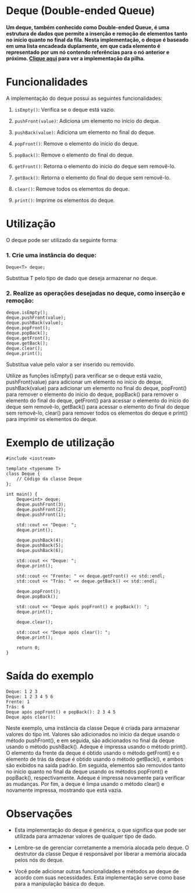 # Deque (Double-ended Queue)

#### Um deque, também conhecido como Double-ended Queue, é uma estrutura de dados que permite a inserção e remoção de elementos tanto no início quanto no final da fila. Nesta implementação, o deque é baseado em uma lista encadeada duplamente, em que cada elemento é representado por um nó contendo referências para o nó anterior e próximo. [Clique aqui](../deque.cpp) para ver a implementação da pilha.

# Funcionalidades
A implementação do deque possui as seguintes funcionalidades:

1. `isEmpty()`: Verifica se o deque está vazio.

2. `pushFront(value)`: Adiciona um elemento no início do deque.

3. `pushBack(value)`: Adiciona um elemento no final do deque.

4. `popFront()`:  Remove o elemento do início do deque.

5. `popBack()`: Remove o elemento do final do deque.

6. `getFront()`: Retorna o elemento do início do deque sem removê-lo.

7. `getBack()`: Retorna o elemento do final do deque sem removê-lo.

8. `clear()`: Remove todos os elementos do deque.

9. `print()`: Imprime os elementos do deque.


# Utilização
O deque pode ser utilizado da seguinte forma:

### 1. Crie uma instância do deque:
```
Deque<T> deque;
```
Substitua T pelo tipo de dado que deseja armazenar no deque.


### 2. Realize as operações desejadas no deque, como inserção e remoção:

```
deque.isEmpty();
deque.pushFront(value);
deque.pushBack(value);
deque.popFront();
deque.popBack();
deque.getFront();
deque.getBack();
deque.clear();
deque.print();

```
Substitua value pelo valor a ser inserido ou removido.

Utilize as funções isEmpty() para verificar se o deque está vazio, pushFront(value) para adicionar um elemento no início do deque, pushBack(value) para adicionar um elemento no final do deque, popFront() para remover o elemento do início do deque, popBack() para remover o elemento do final do deque, getFront() para acessar o elemento do início do deque sem removê-lo, getBack() para acessar o elemento do final do deque sem removê-lo, clear() para remover todos os elementos do deque e print() para imprimir os elementos do deque.

# Exemplo de utilização
```
#include <iostream>

template <typename T>
class Deque {
    // Código da classe Deque
};

int main() {
    Deque<int> deque;
    deque.pushFront(3);
    deque.pushFront(2);
    deque.pushFront(1);

    std::cout << "Deque: ";
    deque.print();

    deque.pushBack(4);
    deque.pushBack(5);
    deque.pushBack(6);

    std::cout << "Deque: ";
    deque.print();

    std::cout << "Frente: " << deque.getFront() << std::endl;
    std::cout << "Trás: " << deque.getBack() << std::endl;

    deque.popFront();
    deque.popBack();

    std::cout << "Deque após popFront() e popBack(): ";
    deque.print();

    deque.clear();

    std::cout << "Deque após clear(): ";
    deque.print();

    return 0;
}
```

# Saída do exemplo
```
Deque: 1 2 3
Deque: 1 2 3 4 5 6
Frente: 1
Trás: 6
Deque após popFront() e popBack(): 2 3 4 5
Deque após clear():
```
Neste exemplo, uma instância da classe Deque é criada para armazenar valores do tipo int. Valores são adicionados no início da deque usando o método pushFront(), e em seguida, são adicionados no final da deque usando o método pushBack(). Adeque é impressa usando o método print(). O elemento da frente da deque é obtido usando o método getFront() e o elemento de trás da deque é obtido usando o método getBack(), e ambos são exibidos na saída padrão. Em seguida, elementos são removidos tanto no início quanto no final da deque usando os métodos popFront() e popBack(), respectivamente. Adeque é impressa novamente para verificar as mudanças. Por fim, a deque é limpa usando o método clear() e novamente impressa, mostrando que está vazia.

# Observações
- Esta implementação do deque é genérica, o que significa que pode ser utilizada para armazenar valores de qualquer tipo de dado.

- Lembre-se de gerenciar corretamente a memória alocada pelo deque. O destrutor da classe Deque é responsável por liberar a memória alocada pelos nós do deque.

- Você pode adicionar outras funcionalidades e métodos ao deque de acordo com suas necessidades. Esta implementação serve como base para a manipulação básica do deque.
